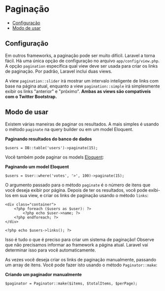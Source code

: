 # Paginação

- [Configuração](#configuration)
- [Modo de usar](#usage)

<a name="configuration"></a>
## Configuração

Em outros frameworks, a paginação pode ser muito difícil. Laravel a torna fácil. Há uma única opção de configuração no arquivo `app/config/view.php`. A opção `pagination` especifica qual view deve ser usada para criar os links de paginação. Por padrão, Laravel inclui duas views.

A view `pagination::slider` irá mostrar um intervalo inteligente de links com base na página atual, enquanto a view `pagination::simple` irá simplesmente exibir os links "anterior" e "próximo". **Ambas as views são compatíveis com o Twitter Bootstrap.**

<a name="usage"></a>
## Modo de usar

Existem várias maneiras de paginar os resultados. A mais simples é usando o método `paginate` na query builder ou em um model Eloquent.

**Paginando resultados do banco de dados**

	$users = DB::table('users')->paginate(15);

Você também pode paginar os models [Eloquent](/docs/eloquent):

**Paginando um model Eloquent**

	$users = User::where('votes', '>', 100)->paginate(15);

O argumento passado para o método `paginate` é o número de itens que você deseja exibir por página. Depois de ter os resultados, você pode exibi-los em sua view, e criar os links de paginação usando o método `links`:

	<div class="container">
		<?php foreach ($users as $user): ?>
			<?php echo $user->name; ?>
		<?php endforeach; ?>
	</div>

	<?php echo $users->links(); ?>

Isso é tudo o que é preciso para criar um sistema de paginação! Observe que não precisamos informar ao framework a página atual. Laravel vai determinar isso para você automaticamente.

As vezes você deseja criar os links de paginação manualmente, passando um array de itens. Você pode fazer isto usando o método `Paginator::make`:

**Criando um paginador manualmente**

	$paginator = Paginator::make($items, $totalItems, $perPage);
